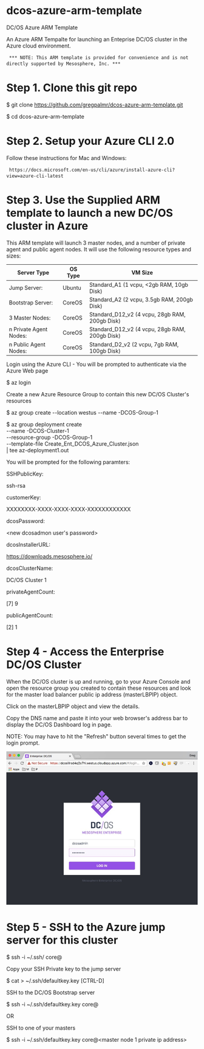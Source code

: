 # dcos-azure-arm-template

DC/OS Azure ARM Template

An Azure ARM Tempalte for launching an Enteprise DC/OS cluster in the Azure cloud environment.

     *** NOTE: This ARM template is provided for convenience and is not directly supported by Mesosphere, Inc. ***

# Step 1. Clone this git repo

$ git clone https://github.com/gregpalmr/dcos-azure-arm-template.git

$ cd dcos-azure-arm-template

# Step 2. Setup your Azure CLI 2.0

Follow these instructions for Mac and Windows:

     https://docs.microsoft.com/en-us/cli/azure/install-azure-cli?view=azure-cli-latest


# Step 3. Use the Supplied ARM template to launch a new DC/OS cluster in Azure

This ARM template will launch 3 master nodes, and a number of private agent and public agent nodes. It will use the following resource types and sizes:

| Server Type           | OS Type   | VM Size                                              |
| --------------------- | --------- | ---------------------------------------------------- |
|Jump Server:           |Ubuntu     |  Standard_A1     (1 vcpu, <2gb RAM,  10gb Disk)      |
|Bootstrap Server:      |CoreOS     |  Standard_A2     (2 vcpu, 3.5gb RAM, 200gb Disk)     |
|3 Master Nodes:        |CoreOS     |  Standard_D12_v2 (4 vcpu, 28gb RAM,  200gb Disk)     |
|n Private Agent Nodes: |CoreOS     |  Standard_D12_v2 (4 vcpu, 28gb RAM,  200gb Disk)     |
|n Public Agent Nodes:  |CoreOS     |  Standard_D2_v2  (2 vcpu,  7gb RAM,  100gb Disk)     |

Login using the Azure CLI - You will be prompted to authenticate via the Azure Web page

$ az login

Create a new Azure Resource Group to contain this new DC/OS Cluster's resources 

$ az group create --location westus --name <my proj>-DCOS-Group-1

$ az group deployment create \
    --name <my proj>-DCOS-Cluster-1 \
    --resource-group <my proj>-DCOS-Group-1 \
    --template-file Create_Ent_DCOS_Azure_Cluster.json \
    | tee az-deployment1.out

You will be prompted for the following paramters:

SSHPublicKey:

ssh-rsa <public ssh key contents>

customerKey: 

XXXXXXXX-XXXX-XXXX-XXXX-XXXXXXXXXXXX

dcosPassword: 

<new dcosadmon user's password>

dcosInstallerURL: 

https://downloads.mesosphere.io/<path to installer download>

dcosClusterName: 

<my project> DC/OS Cluster 1

privateAgentCount:

[7] 9

publicAgentCount:

[2] 1


# Step 4 - Access the Enterprise DC/OS Cluster

When the DC/OS cluster is up and running, go to your Azure Console and open the resource group you created to contain these resources and look for the master load balancer public ip address (masterLBPIP) object.

Click on the masterLBPIP object and view the details.

Copy the DNS name and paste it into your web browser's address bar to display the DC/OS Dashboard log in page.

NOTE: You may have to hit the "Refresh" button several times to get the login prompt.

![Alt text](/resources/dcos_azure_login.jpg?raw=true "DC/OS Dashboard Login Screen")

# Step 5 - SSH to the Azure jump server for this cluster

$ ssh -i ~/.ssh/<my priv ssh key> core@<jump-server-public-ip>

Copy your SSH Private key to the jump server

$ cat > ~/.ssh/defaultkey.key
<copy and paste your private ssh key from your laptop>
[CTRL-D]

SSH to the DC/OS Bootstrap server

$ ssh -i ~/.ssh/defaultkey.key core@<bootstrap server private ip address>

OR 

SSH to one of your masters

$ ssh -i ~/.ssh/defaultkey.key core@<master node 1 private ip address>


